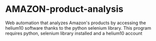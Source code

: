 # AMAZON-product-analysis
 Web automation that analyzes Amazon's products by accessing the helium10 software thanks to the python selenium library. This program requires python, selenium library installed and a helium10 account 
